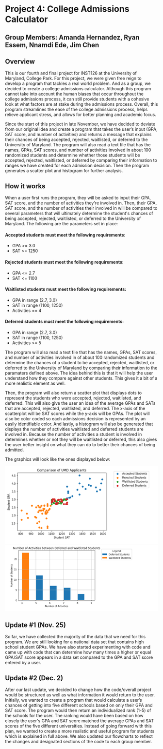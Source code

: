 # Project 4: College Admissions Calculator
## Group Members: Amanda Hernandez, Ryan Essem, Nnamdi Ede, Jim Chen
## Overview

This is our fourth and final project for INST126 at the University of Maryland, College Park. For this project, we were given free reign to develop a program that tackles a real world problem. And as a group, we decided to create a college admissions calculator. Although this program cannot take into account the human biases that occur throughout the college admissions process, it can still provide students with a cohesive look at what factors are at stake during the admissions process. Overall, this program streamlines the ease of the college admissions process, helps relieve applicant stress, and allows for better planning and academic focus. 

Since the start of this project in late November, we have decided to deviate from our original idea and create a program that takes the user’s input (GPA, SAT score, and number of activities) and returns a message that explains their chances of being accepted, rejected, waitlisted, or deferred to the University of Maryland. The program will also read a text file that has the names, GPAs, SAT scores, and number of activities involved in about 100 randomized students and determine whether those students will be accepted, rejected, waitlisted, or deferred by comparing their information to ranges we have created for each admission decision. Then the program generates a scatter plot and histogram for further analysis. 

## How it works

When a user first runs the program, they will be asked to input their GPA, SAT score, and the number of activities they're involved in. Then, their GPA, SAT score, and the number of activities their involved in will be compared to several parameters that will ultimately determine the student's chances of being accepted, rejected, waitlisted, or deferred to the University of Maryland. The following are the parameters set in place: 

#### Accepted students must meet the following requirements: 
* GPA >= 3.0
* SAT >= 1250

#### Rejected students must meet the following requirements:
* GPA <= 2.7
* SAT <= 1100

#### Waitlisted students must meet the following requirements: 
* GPA in range (2.7, 3.0)
* SAT in range (1100, 1250)
* Activities == 4

#### Deferred students must meet the following requirements:
* GPA in range (2.7, 3.0)
* SAT in range (1100, 1250)
* Activities >= 5

The program will also read a text file that has the names, GPAs, SAT scores, and number of activities involved in of about 100 randomized students and determine the chances of a student to be accepted, rejected, waitlisted, or deferred to the University of Maryland by comparing their information to the paramaters defined above. The idea behind this is that it will help the user understand how they compare against other students. This gives it a bit of a more realistic element as well.

Then, the program will also return a scatter plot that displays dots to represent the students who were accepted, rejected, waitlisted, and deferred. This will also give the user an idea of the average GPAs and SATs that are accepted, rejected, waitlisted, and deferred. The x-axis of the scatterplot will be SAT scores while the y-axis will be GPAs. The plot will also be color coded so each admissions decision is represented by an easily identifiable color. And lastly, a histogram will also be generated that displays the number of activities waitlisted and deferred students are involved in. Because the number of activities a student is involved in determines whether or not they will be waitlisted or deferred, this also gives the user better insight on what they can do to better their chances of being admitted.

The graphics will look like the ones displayed below: 

![](Images/scatter%20plot.png)
![](Images/histogram.png)

## Update #1 (Nov. 25)

So far, we have collected the majority of the data that we need for this program. We are still looking for a national data set that contains high school student GPAs. We have also started experimenting with code and came up with code that can determine how many times a higher or equal GPA/SAT score appears in a data set compared to the GPA and SAT score entered by a user.

## Update #2 (Dec. 2)

After our last update, we decided to change how the code/overall project would be structured as well as what information it would return to the user. Initially, we wanted to create a program that would calculate a user’s chances of getting into five different schools based on only their GPA and SAT score. The program would then return an individualized rank (1-5) of the schools for the user. The ranking would have been based on how closely the user's GPA and SAT score matched the average GPAs and SAT scores of the five different universities. Instead of going forward with this plan, we wanted to create a more realistic and useful program for students which is explained in full above. We also updated our flowcharts to reflect the changes and designated sections of the code to each group member. 
